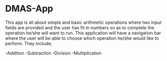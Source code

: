 # DMAS-App
This app is all about simple and basic arithmetic operations where two input fields are provided and the user has fit in numbers so as to complete the operation he/she will want to run. This application will have a navigation bar where the user will be able to choose which operation he/she would like to perform. They include;

-Addition
-Subtraction
-Division
-Multiplication
